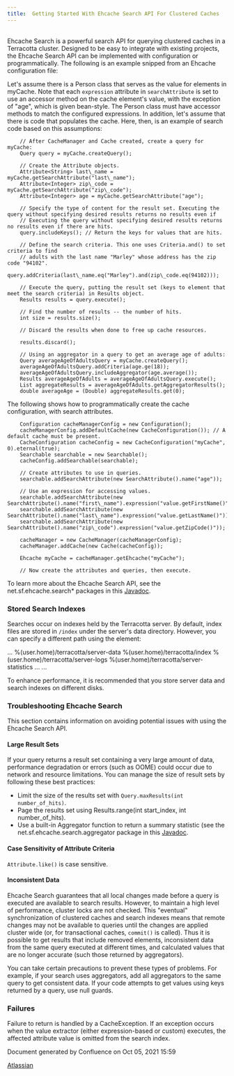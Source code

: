 ```yaml
---
title:  Getting Started With Ehcache Search API For Clustered Caches  
---
```


﻿  
Ehcache Search is a powerful search API for querying clustered caches in a Terracotta cluster. Designed to be easy to integrate with existing projects, the Ehcache Search API can be implemented with configuration or programmatically. The following is an example snipped from an Ehcache configuration file:

  <cache name="myCache" maxElementsInMemory="0" eternal="true"
    overflowToDisk="false">
    <searchable>
      <searchAttribute name="age" />
      <searchAttribute name="first\_name" expression="value.getFirstName()" />
      <searchAttribute name="last\_name" expression="value.getLastName()" />
      <searchAttribute name="zip\_code" expression="value.getZipCode()" />
    </searchable>
    <terracotta />
  </cache>

Let's assume there is a Person class that serves as the value for elements in myCache. Note that each `expression` attribute in `searchAttribute` is set to use an accessor method on the cache element's value, with the exception of "age", which is given bean-style. The Person class must have accessor methods to match the configured expressions. In addition, let's assume that there is code that populates the cache. Here, then, is an example of search code based on this assumptions:

        
        // After CacheManager and Cache created, create a query for myCache:
        Query query = myCache.createQuery();

        // Create the Attribute objects.
        Attribute<String> last\_name = myCache.getSearchAttribute("last\_name");
        Attribute<Integer> zip\_code = myCache.getSearchAttribute("zip\_code");
        Attribute<Integer> age = myCache.getSearchAttribute("age");

        // Specify the type of content for the result set. Executing the query without specifying desired results returns no results even if
        // Executing the query without specifying desired results returns no results even if there are hits.
        query.includeKeys(); // Return the keys for values that are hits.

        // Define the search criteria. This one uses Criteria.and() to set criteria to find 
        // adults with the last name "Marley" whose address has the zip code "94102".
        query.addCriteria(last\_name.eq("Marley").and(zip\_code.eq(94102)));

        // Execute the query, putting the result set (keys to element that meet the search criteria) in Results object.
        Results results = query.execute();

        // Find the number of results -- the number of hits.
        int size = results.size();
        
        // Discard the results when done to free up cache resources.

        results.discard();

        // Using an aggregator in a query to get an average age of adults:
        Query averageAgeOfAdultsQuery = myCache.createQuery();
        averageAgeOfAdultsQuery.addCriteria(age.ge(18));
        averageAgeOfAdultsQuery.includeAggregator(age.average());
        Results averageAgeOfAdults = averageAgeOfAdultsQuery.execute();        
        List aggregateResults = averageAgeOfAdults.getAggregatorResults();
        double averageAge = (Double) aggregateResults.get(0);        

The following shows how to programmatically create the cache configuration, with search attributes.

        
        Configuration cacheManagerConfig = new Configuration();
        cacheManagerConfig.addDefaultCache(new CacheConfiguration()); // A default cache must be present.
        CacheConfiguration cacheConfig = new CacheConfiguration("myCache", 0).eternal(true);
        Searchable searchable = new Searchable();
        cacheConfig.addSearchable(searchable);

        // Create attributes to use in queries.
        searchable.addSearchAttribute(new SearchAttribute().name("age"));

        // Use an expression for accessing values.
        searchable.addSearchAttribute(new SearchAttribute().name("first\_name").expression("value.getFirstName()"));
        searchable.addSearchAttribute(new SearchAttribute().name("last\_name").expression("value.getLastName()"));
        searchable.addSearchAttribute(new SearchAttribute().name("zip\_code").expression("value.getZipCode()"));

        cacheManager = new CacheManager(cacheManagerConfig);
        cacheManager.addCache(new Cache(cacheConfig));

        Ehcache myCache = cacheManager.getEhcache("myCache");

        // Now create the attributes and queries, then execute. 

To learn more about the Ehcache Search API, see the net.sf.ehcache.search\* packages in this [Javadoc](http://ehcache.org/apidocs/index).

### Stored Search Indexes

Searches occur on indexes held by the Terracotta server. By default, index files are stored in `/index` under the server's data directory. However, you can specify a different path using the <index> element:

...
<server>
  <data>%(user.home)/terracotta/server-data</data>
  <index>%(user.home)/terracotta/index</index>
  <logs>%(user.home)/terracotta/server-logs</logs>
  <statistics>%(user.home)/terracotta/server-statistics</statistics>
...
</server>
...

To enhance performance, it is recommended that you store server data and search indexes on different disks.

### Troubleshooting Ehcache Search

This section contains information on avoiding potential issues with using the Ehcache Search API.

#### Large Result Sets

If your query returns a result set containing a very large amount of data, performance degradation or errors (such as OOME) could occur due to network and resource limitations. You can manage the size of result sets by following these best practices:

*   Limit the size of the results set with `Query.maxResults(int number_of_hits)`.
*   Page the results set using Results.range(int start\_index, int number\_of\_hits).
*   Use a built-in Aggregator function to return a summary statistic (see the net.sf.ehcache.search.aggregator package in this [Javadoc](http://ehcache.org/apidocs/index).

#### Case Sensitivity of Attribute Criteria

`Attribute.like()` is case sensitive.

#### Inconsistent Data

Ehcache Search guarantees that all local changes made before a query is executed are available to search results. However, to maintain a high level of performance, cluster locks are not checked. This "eventual" synchronization of clustered caches and search indexes means that remote changes may not be available to queries until the changes are applied cluster wide (or, for transactional caches, `commit()` is called). Thus it is possible to get results that include removed elements, inconsistent data from the same query executed at different times, and calculated values that are no longer accurate (such those returned by aggregators).

You can take certain precautions to prevent these types of problems. For example, if your search uses aggregators, add all aggregators to the same query to get consistent data. If your code attempts to get values using keys returned by a query, use null guards.

### Failures

Failure to return is handled by a CacheException. If an exception occurs when the value extractor (either expression-based or custom) executes, the affected attribute value is omitted from the search index.

Document generated by Confluence on Oct 05, 2021 15:59

[Atlassian](http://www.atlassian.com/)
